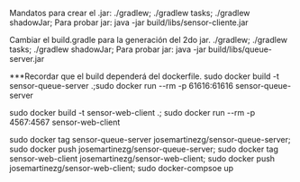 Mandatos para crear el .jar:
   ./gradlew; ./gradlew tasks;  ./gradlew shadowJar;
Para probar jar:
   java -jar build/libs/sensor-cliente.jar

Cambiar el build.gradle para la generación del 2do jar.
   ./gradlew; ./gradlew tasks; ./gradlew shadowJar;
Para probar jar:
      java -jar build/libs/queue-server.jar


***Recordar que el build dependerá del dockerfile.
sudo docker build -t sensor-queue-server .;sudo docker run --rm -p 61616:61616 sensor-queue-server

sudo docker build -t sensor-web-client .; sudo docker run --rm -p 4567:4567 sensor-web-client



sudo docker tag sensor-queue-server josemartinezg/sensor-queue-server; sudo docker push josemartinezg/sensor-queue-server; sudo docker tag sensor-web-client josemartinezg/sensor-web-client; sudo docker push josemartinezg/sensor-web-client; sudo docker-compsoe up
